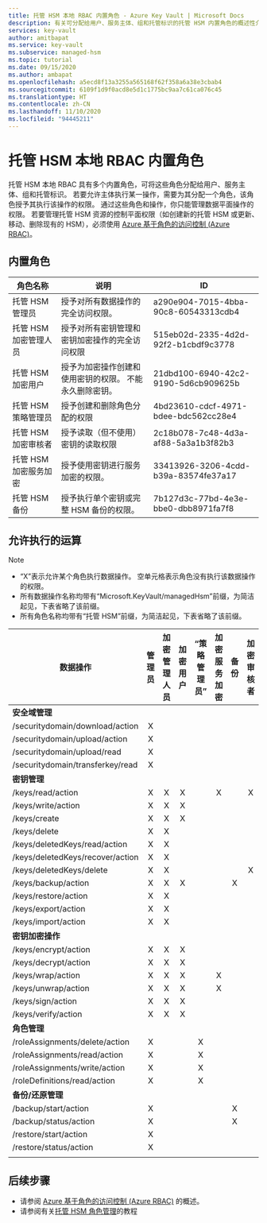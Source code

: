 ```yaml
---
title: 托管 HSM 本地 RBAC 内置角色 - Azure Key Vault | Microsoft Docs
description: 有关可分配给用户、服务主体、组和托管标识的托管 HSM 内置角色的概述性介绍
services: key-vault
author: amitbapat
ms.service: key-vault
ms.subservice: managed-hsm
ms.topic: tutorial
ms.date: 09/15/2020
ms.author: ambapat
ms.openlocfilehash: a5ecd8f13a3255a565168f62f358a6a38e3cbab4
ms.sourcegitcommit: 6109f1d9f0acd8e5d1c1775bc9aa7c61ca076c45
ms.translationtype: HT
ms.contentlocale: zh-CN
ms.lasthandoff: 11/10/2020
ms.locfileid: "94445211"
---
```

# <a name="managed-hsm-local-rbac-built-in-roles"></a>托管 HSM 本地 RBAC 内置角色

托管 HSM 本地 RBAC 具有多个内置角色，可将这些角色分配给用户、服务主体、组和托管标识。 若要允许主体执行某一操作，需要为其分配一个角色，该角色授予其执行该操作的权限。 通过这些角色和操作，你只能管理数据平面操作的权限。 若要管理托管 HSM 资源的控制平面权限（如创建新的托管 HSM 或更新、移动、删除现有的 HSM），必须使用 [Azure 基于角色的访问控制 (Azure RBAC)](../../role-based-access-control/overview.md)。

## <a name="built-in-roles"></a>内置角色

|角色名称|说明|ID|
|---|---|---|
|托管 HSM 管理员| 授予对所有数据操作的完全访问权限。|a290e904-7015-4bba-90c8-60543313cdb4|
|托管 HSM 加密管理人员| 授予对所有密钥管理和密钥加密操作的完全访问权限|515eb02d-2335-4d2d-92f2-b1cbdf9c3778|
|托管 HSM 加密用户|授予为加密操作创建和使用密钥的权限。 不能永久删除密钥。|21dbd100-6940-42c2-9190-5d6cb909625b|
|托管 HSM 策略管理员| 授予创建和删除角色分配的权限|4bd23610-cdcf-4971-bdee-bdc562cc28e4|
|托管 HSM 加密审核者|授予读取（但不使用）密钥的读取权限|2c18b078-7c48-4d3a-af88-5a3a1b3f82b3|
|托管 HSM 加密服务加密| 授予使用密钥进行服务加密的权限。 |33413926-3206-4cdd-b39a-83574fe37a17|
|托管 HSM 备份| 授予执行单个密钥或完整 HSM 备份的权限。 |7b127d3c-77bd-4e3e-bbe0-dbb8971fa7f8|

## <a name="permitted-operations"></a>允许执行的运算
> [!NOTE]  
> - “X”表示允许某个角色执行数据操作。 空单元格表示角色没有执行该数据操作的权限。
> - 所有数据操作名称均带有“Microsoft.KeyVault/managedHsm”前缀，为简洁起见，下表省略了该前缀。
> - 所有角色名称均带有“托管 HSM”前缀，为简洁起见，下表省略了该前缀。

|数据操作 | 管理员 | 加密管理人员 | 加密用户 | “策略管理员” | 加密服务加密 | 备份 | 加密审核者|
|---|---|---|---|---|---|---|---|
|**安全域管理**|
/securitydomain/download/action|<center>X</center>||||||
/securitydomain/upload/action|<center>X</center>||||||
/securitydomain/upload/read|<center>X</center>||||||
/securitydomain/transferkey/read|<center>X</center>||||||
|**密钥管理**|
|/keys/read/action|<center>X</center>|<center>X</center>|<center>X</center>||<center>X</center>||<center>X</center>|
|/keys/write/action|<center>X</center>|<center>X</center>|<center>X</center>||||
|/keys/create|<center>X</center>|<center>X</center>|<center>X</center>||||
|/keys/delete|<center>X</center>|<center>X</center>|||||
|/keys/deletedKeys/read/action|<center>X</center>|<center>X</center>|||||
|/keys/deletedKeys/recover/action|<center>X</center>|<center>X</center>|||||
|/keys/deletedKeys/delete|<center>X</center>|<center>X</center>|||||<center>X</center>|
|/keys/backup/action|<center>X</center>|<center>X</center>|<center>X</center>|||<center>X</center>|
|/keys/restore/action|<center>X</center>|<center>X</center>|||||
|/keys/export/action|<center>X</center>|<center>X</center>|||||
|/keys/import/action|<center>X</center>|<center>X</center>|||||
|**密钥加密操作**|
|/keys/encrypt/action|<center>X</center>|<center>X</center>|<center>X</center>||||
|/keys/decrypt/action|<center>X</center>|<center>X</center>|<center>X</center>||||
|/keys/wrap/action|<center>X</center>|<center>X</center>|<center>X</center>||<center>X</center>||
|/keys/unwrap/action|<center>X</center>|<center>X</center>|<center>X</center>||<center>X</center>||
|/keys/sign/action|<center>X</center>|<center>X</center>|<center>X</center>||||
|/keys/verify/action|<center>X</center>|<center>X</center>|<center>X</center>||||
|**角色管理**|
|/roleAssignments/delete/action|<center>X</center>|||<center>X</center>|||
|/roleAssignments/read/action|<center>X</center>|||<center>X</center>|||
|/roleAssignments/write/action|<center>X</center>|||<center>X</center>|||
|/roleDefinitions/read/action|<center>X</center>|||<center>X</center>|||
|**备份/还原管理**|
|/backup/start/action|<center>X</center>|||||<center>X</center>|
|/backup/status/action|<center>X</center>|||||<center>X</center>|
|/restore/start/action|<center>X</center>||||||
|/restore/status/action|<center>X</center>||||||
||||||||

## <a name="next-steps"></a>后续步骤

- 请参阅 [Azure 基于角色的访问控制 (Azure RBAC)](../../role-based-access-control/overview.md) 的概述。
- 请参阅有关[托管 HSM 角色管理](role-management.md)的教程
